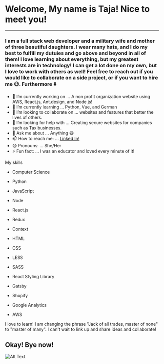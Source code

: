 # Welcome, My name is Taja! Nice to meet you!

***

### I am a full stack web developer and a military wife and mother of three beautiful daughters. I wear many hats, and I do my best to fulfill my dutuies and go above and beyond in all of them! I love learning about everything, but my greatest interests are in technology! I can get a lot done on my own, but I love to work with others as well! Feel free to reach out if you would like to collaborate on a side project, or if you want to hire me 😉. Furthermore ⬇️

- 🔭 I’m currently working on ... A non profit organization website using AWS, React.js, Ant.design, and Node.js!
- 🌱 I’m currently learning ... Python, Vue, and German
- 👯 I’m looking to collaborate on ... websites and features that better the lives of others.
- 🤔 I’m looking for help with ... Creating secure websites for companies such as Tax businesses.
- 💬 Ask me about ... Anything 😄
- 📫 How to reach me: ... [Linked In!](https://www.linkedin.com/in/taja-house) 
- 😄 Pronouns: ... She/Her
- ⚡ Fun fact: ... I was an educator and loved every minute of it!

My skills

- Computer Science

- Python

- JavaScript

- Node

- React.js

- Redux

- Context

- HTML

- CSS

- LESS

- SASS

- React Styling Library

- Gatsby

- Shopify

- Google Analytics

- AWS

I love to learn! I am changing the phrase "Jack of all trades, master of none" to "master of many". I can't wait to link up and share ideas and collaborate! 


##                                                                 Okay! Bye now!
![Alt Text](https://media.giphy.com/media/vFKqnCdLPNOKc/giphy.gif)


